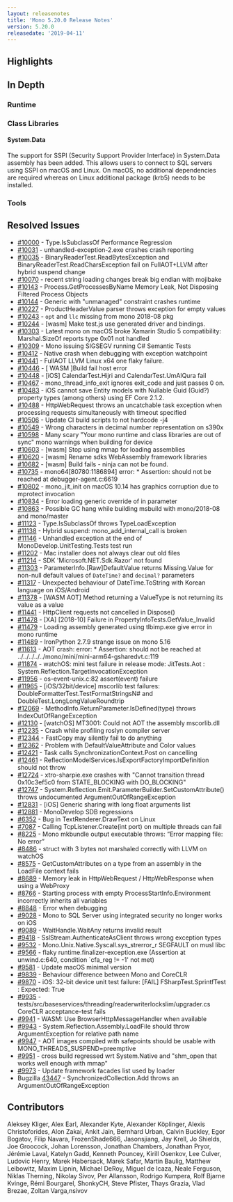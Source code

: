 ```yaml
---
layout: releasenotes
title: 'Mono 5.20.0 Release Notes'
version: 5.20.0
releasedate: '2019-04-11'
---
```


## Highlights

## In Depth

### Runtime

### Class Libraries

#### System.Data

The support for SSPI (Security Support Provider Interface) in System.Data assembly has been added. This allows users to connect to SQL servers using SSPI on macOS and Linux. On macOS, no additional dependencies are required whereas on Linux additional package (krb5) needs to be installed.

### Tools

## Resolved Issues

-   [#10000](https://github.com/mono/mono/issues/10000) - Type.IsSubclassOf Performance Regression
-   [#10031](https://github.com/mono/mono/issues/10031) - unhandled-exception-2.exe crashes crash reporting
-   [#10035](https://github.com/mono/mono/issues/10035) - BinaryReaderTest.ReadBytesException and BinaryReaderTest.ReadCharsException fail on FullAOT+LLVM after hybrid suspend change
-   [#10070](https://github.com/mono/mono/issues/10070) - recent string loading changes break big endian with mojibake
-   [#10143](https://github.com/mono/mono/issues/10143) - Process.GetProcessesByName Memory Leak, Not Disposing Filtered Process Objects
-   [#10144](https://github.com/mono/mono/issues/10144) - Generic with "unmanaged" constraint crashes runtime
-   [#10227](https://github.com/mono/mono/issues/10227) - ProductHeaderValue parser throws exception for empty values
-   [#10243](https://github.com/mono/mono/issues/10243) - `opt` and `llc` missing from mono 2018-08 pkg
-   [#10244](https://github.com/mono/mono/issues/10244) - \[wasm\] Make test.js use generated driver and bindings.
-   [#10303](https://github.com/mono/mono/issues/10303) - Latest mono on macOS broke Xamarin Studio 5 compatibility: Marshal.SizeOf reports type 0x01 not handled
-   [#10309](https://github.com/mono/mono/issues/10309) - Mono issuing SIGSEGV running C# Semantic Tests
-   [#10412](https://github.com/mono/mono/issues/10412) - Native crash when debugging with exception watchpoint
-   [#10441](https://github.com/mono/mono/issues/10441) - FullAOT LLVM Linux x64 one flaky failure.
-   [#10446](https://github.com/mono/mono/issues/10446) - \[ WASM \]Build fail host error
-   [#10448](https://github.com/mono/mono/issues/10448) - \[iOS\] CalendarTest.Hijri and CalendarTest.UmAlQura fail
-   [#10467](https://github.com/mono/mono/issues/10467) - mono_thread_info_exit ignores exit_code and just passes 0 on.
-   [#10483](https://github.com/mono/mono/issues/10483) - iOS cannot save Entity models with Nullable Guid (Guid?) property types (among others) using EF Core 2.1.2.
-   [#10488](https://github.com/mono/mono/issues/10488) - HttpWebRequest throws an uncatchable task exception when processing requests simultaneously with timeout specified
-   [#10506](https://github.com/mono/mono/issues/10506) - Update CI build scripts to not hardcode -j4
-   [#10549](https://github.com/mono/mono/issues/10549) - Wrong characters in decimal number representation on s390x
-   [#10598](https://github.com/mono/mono/issues/10598) - Many scary "Your mono runtime and class libraries are out of sync" mono warnings when building for device
-   [#10603](https://github.com/mono/mono/issues/10603) - \[wasm\] Stop using mmap for loading assemblies
-   [#10620](https://github.com/mono/mono/issues/10620) - \[wasm\] Rename sdks WebAssembly framework libraries
-   [#10682](https://github.com/mono/mono/issues/10682) - \[wasm\] Build fails - ninja can not be found.
-   [#10735](https://github.com/mono/mono/issues/10735) - mono64\[80780:1186894\] error: \* Assertion: should not be reached at debugger-agent.c:6619
-   [#10802](https://github.com/mono/mono/issues/10802) - mono_jit_init on macOS 10.14 has graphics corruption due to mprotect invocation
-   [#10834](https://github.com/mono/mono/issues/10834) - Error loading generic override of in parameter
-   [#10863](https://github.com/mono/mono/issues/10863) - Possible GC hang while building msbuild with mono/2018-08 and mono/master
-   [#11123](https://github.com/mono/mono/issues/11123) - Type.IsSubclassOf throws TypeLoadException
-   [#11138](https://github.com/mono/mono/issues/11138) - Hybrid suspend: mono_add_internal_call is broken
-   [#11146](https://github.com/mono/mono/issues/11146) - Unhandled exception at the end of MonoDevelop.UnitTesting.Tests test run
-   [#11202](https://github.com/mono/mono/issues/11202) - Mac installer does not always clear out old files
-   [#11214](https://github.com/mono/mono/issues/11214) - SDK 'Microsoft.NET.Sdk.Razor' not found
-   [#11303](https://github.com/mono/mono/issues/11303) - ParameterInfo.\[Raw\]DefaultValue returns Missing.Value for non-null default values of `DateTime?` and `decimal?` parameters
-   [#11317](https://github.com/mono/mono/issues/11317) - Unexpected behaviour of DateTime.ToString with Korean language on iOS/Android
-   [#11378](https://github.com/mono/mono/issues/11378) - \[WASM AOT\] Method returning a ValueType is not returning its value as a value
-   [#11441](https://github.com/mono/mono/issues/11441) - HttpClient requests not cancelled in Dispose()
-   [#11478](https://github.com/mono/mono/issues/11478) - \[XA\] \[2018-10\] Failure in PropertyInfoTests.GetValue_Invalid
-   [#11479](https://github.com/mono/mono/issues/11479) - Loading assembly generated using tlbimp.exe give error in mono runtime
-   [#11489](https://github.com/mono/mono/issues/11489) - IronPython 2.7.9 strange issue on mono 5.16
-   [#11613](https://github.com/mono/mono/issues/11613) - AOT crash: error: \* Assertion: should not be reached at ../../../../../mono/mini/mini-arm64-gsharedvt.c:119
-   [#11874](https://github.com/mono/mono/issues/11874) - watchOS: mini test failure in release mode: JitTests.Aot : System.Reflection.TargetInvocationException
-   [#11956](https://github.com/mono/mono/issues/11956) - os-event-unix.c:82 assert(event) failure
-   [#11965](https://github.com/mono/mono/issues/11965) - \[iOS/32bit/device\] mscorlib test failures: DoubleFormatterTest.TestFormatStringsN# and DoubleTest.LongLongValueRoundtrip
-   [#12069](https://github.com/mono/mono/issues/12069) - MethodInfo.ReturnParameter.IsDefined(type) throws IndexOutOfRangeException
-   [#12130](https://github.com/mono/mono/issues/12130) - \[watchOS\] MT3001: Could not AOT the assembly mscorlib.dll
-   [#12235](https://github.com/mono/mono/issues/12235) - Crash while profiling roslyn compiler server
-   [#12344](https://github.com/mono/mono/issues/12344) - FastCopy may silently fail to do anything
-   [#12362](https://github.com/mono/mono/issues/12362) - Problem with DefaultValueAttribute and Color values
-   [#12421](https://github.com/mono/mono/issues/12421) - Task calls SynchronizationContext.Post on cancelling
-   [#12461](https://github.com/mono/mono/issues/12461) - ReflectionModelServices.IsExportFactoryImportDefinition should not throw
-   [#12724](https://github.com/mono/mono/issues/12724) - xtro-sharpie.exe crashes with "Cannot transition thread 0x10c3ef5c0 from STATE_BLOCKING with DO_BLOCKING"
-   [#12747](https://github.com/mono/mono/issues/12747) - System.Reflection.Emit.ParameterBuilder.SetCustomAttribute() throws undocumented ArgumentOutOfRangeException
-   [#12831](https://github.com/mono/mono/issues/12831) - \[iOS\] Generic sharing with long float arguments list
-   [#12881](https://github.com/mono/mono/issues/12881) - MonoDevelop SDB regressions
-   [#6352](https://github.com/mono/mono/issues/6352) - Bug in TextRenderer.DrawText on Linux
-   [#7087](https://github.com/mono/mono/issues/7087) - Calling TcpListener.Create(int port) on multiple threads can fail
-   [#8225](https://github.com/mono/mono/issues/8225) - Mono mkbundle output executable throws: “Error mapping file: No error”
-   [#8486](https://github.com/mono/mono/issues/8486) - struct with 3 bytes not marshaled correctly with LLVM on watchOS
-   [#8575](https://github.com/mono/mono/issues/8575) - GetCustomAttributes on a type from an assembly in the LoadFile context fails
-   [#8689](https://github.com/mono/mono/issues/8689) - Memory leak in HttpWebRequest / HttpWebResponse when using a WebProxy
-   [#8766](https://github.com/mono/mono/issues/8766) - Starting process with empty ProcessStartInfo.Environment incorrectly inherits all variables
-   [#8848](https://github.com/mono/mono/issues/8848) - Error when debugging
-   [#9028](https://github.com/mono/mono/issues/9028) - Mono to SQL Server using integrated security no longer works on iOS
-   [#9089](https://github.com/mono/mono/issues/9089) - WaitHandle.WaitAny returns invalid result
-   [#9418](https://github.com/mono/mono/issues/9418) - SslStream.AuthenticateAsClient throws wrong exception types
-   [#9532](https://github.com/mono/mono/issues/9532) - Mono.Unix.Native.Syscall.sys_strerror_r SEGFAULT on musl libc
-   [#9566](https://github.com/mono/mono/issues/9566) - flaky runtime.finalizer-exception.exe (Assertion at unwind.c:640, condition \`cfa_reg != -1' not met)
-   [#9581](https://github.com/mono/mono/issues/9581) - Update macOS minimal version
-   [#9839](https://github.com/mono/mono/issues/9839) - Behaviour difference between Mono and CoreCLR
-   [#9870](https://github.com/mono/mono/issues/9870) - iOS: 32-bit device unit test failure: \[FAIL\] FSharpTest.SprintfTest : Expected: True
-   [#9935](https://github.com/mono/mono/issues/9935) - tests/src/baseservices/threading/readerwriterlockslim/upgrader.cs CoreCLR acceptance-test fails
-   [#9941](https://github.com/mono/mono/issues/9941) - WASM: Use BrowserHttpMessageHandler when available
-   [#9943](https://github.com/mono/mono/issues/9943) - System.Reflection.Assembly.LoadFile should throw ArgumentException for relative path name
-   [#9947](https://github.com/mono/mono/issues/9947) - AOT images compiled with safepoints should be usable with MONO_THREADS_SUSPEND=preemptive
-   [#9951](https://github.com/mono/mono/issues/9951) - cross build regressed wrt System.Native and "shm_open that works well enough with mmap"
-   [#9973](https://github.com/mono/mono/issues/9973) - Update framework facades list used by loader
-   Bugzilla [43447](https://bugzilla.xamarin.com/show_bug.cgi?id=43447) - SynchronizedCollection.Add throws an ArgumentOutOfRangeException

## Contributors

Aleksey Kliger, Alex Earl, Alexander Kyte, Alexander Köplinger, Alexis Christoforides, Alon Zakai, Ankit Jain, Bernhard Urban, Calvin Buckley, Egor Bogatov, Filip Navara, FrozenShade666, Jasonsjiang, Jay Krell, Jo Shields, Joe Groocock, Johan Lorensson, Jonathan Chambers, Jonathan Pryor, Jérémie Laval, Katelyn Gadd, Kenneth Pouncey, Kirill Osenkov, Lee Culver, Ludovic Henry, Marek Habersack, Marek Safar, Martin Baulig, Matthew Leibowitz, Maxim Lipnin, Michael DeRoy, Miguel de Icaza, Neale Ferguson, Niklas Therning, Nikolay Sivov, Per Allansson, Rodrigo Kumpera, Rolf Bjarne Kvinge, Rémi Bourgarel, ShonkyCH, Steve Pfister, Thays Grazia, Vlad Brezae, Zoltan Varga,nsivov
